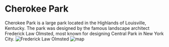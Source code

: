# Cherokee Park
Cherokee Park is a large park located in the Highlands of Louisville, Kentucky. The park was designed by the famous landscape architect Frederick Law Olmsted, most known for designing Central Park in New York City.
![Frederick Law Olmsted](frederick-law-olmsted.jpg)
![map](map.jpg)